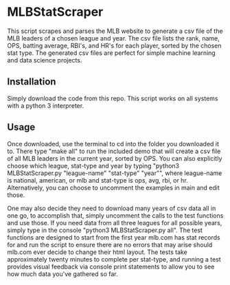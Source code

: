 # MLBStatScraper
This script scrapes and parses the MLB website to generate a csv file of the MLB leaders of a chosen league
and year. The csv file lists the rank, name, OPS, batting average, RBI's, 
and HR's for each player, sorted by the chosen stat type. The generated csv files are perfect for simple machine learning and data science 
projects.


## Installation
Simply download the code from this repo. This script works on all systems with a python 3 interpreter.

## Usage
Once downloaded, use the terminal to cd into the folder you downloaded it to. There type "make all" to run the
included demo that will create a csv file of all MLB leaders in the current year, sorted by OPS. You can also
explicitly choose which league, stat-type and year by typing "python3 MLBStatScraper.py "league-name"
"stat-type" "year"", where league-name is national, american, or mlb and stat-type is ops, avg, rbi, or hr.
Alternatively, you can choose to uncomment the examples in main and edit those.

One may also decide they need to download many years of csv data all in one go, to accomplish that, simply
uncomment the calls to the test functions and use those. If you need data from all three leagues for all possible years, simply type in the console "python3 MLBStatScraper.py all". The test functions are designed to start from the
first year mlb.com has stat records for and run the script to ensure there are no errors that may arise should
mlb.com ever decide to change their html layout. The tests take approximately twenty minutes to complete per
stat-type, and running a test provides visual feedback via console print statements to allow you to see how much data
you've gathered so far.
